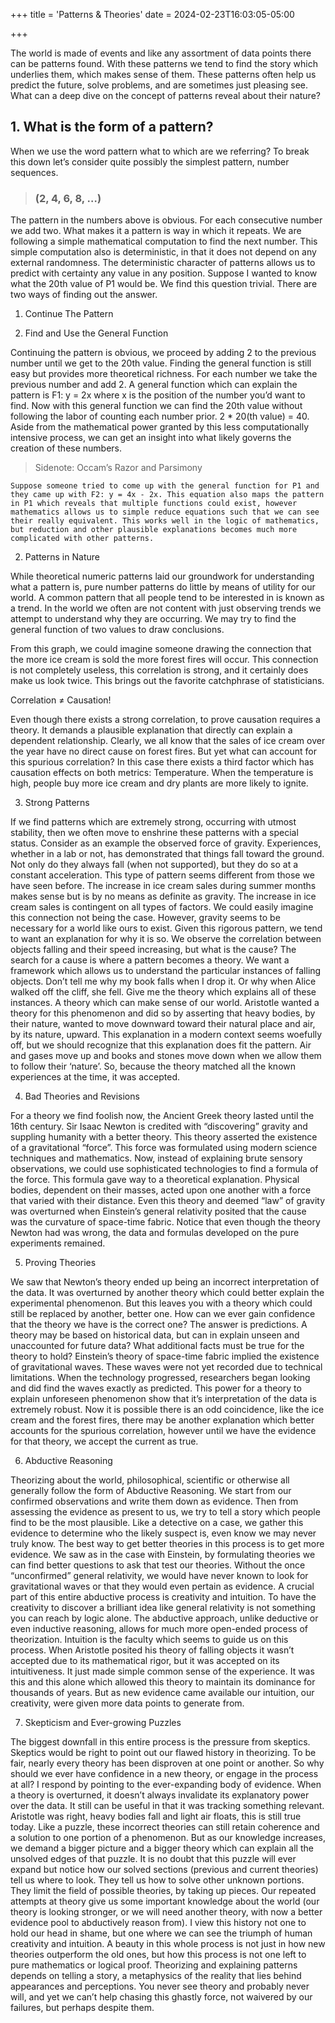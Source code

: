 +++
title = 'Patterns & Theories'
date = 2024-02-23T16:03:05-05:00

+++

The world is made of events and like any assortment of data points there can be patterns found. With these patterns we tend to find the story which underlies them, which makes sense of them. These patterns often help us predict the future, solve problems, and are sometimes just pleasing see. What can a deep dive on the concept of patterns reveal about their nature?

## 1. What is the form of a pattern?

When we use the word pattern what to which are we referring? To break this down let’s consider quite possibly the simplest pattern, number sequences.

> ### (2, 4, 6, 8, …)

The pattern in the numbers above is obvious. For each consecutive number we add two. What makes it a pattern is way in which it repeats. We are following a simple mathematical computation to find the next number. This simple computation also is deterministic, in that it does not depend on any external randomness. The deterministic character of patterns allows us to predict with certainty any value in any position. Suppose I wanted to know what the 20th value of P1 would be. We find this question trivial. There are two ways of finding out the answer.

1. Continue The Pattern

2. Find and Use the General Function

Continuing the pattern is obvious, we proceed by adding 2 to the previous number until we get to the 20th value. Finding the general function is still easy but provides more theoretical richness. For each number we take the previous number and add 2. A general function which can explain the pattern is F1: y = 2x where x is the position of the number you’d want to find. Now with this general function we can find the 20th value without following the labor of counting each number prior. 2 \* 20(th value) = 40. Aside from the mathematical power granted by this less computationally intensive process, we can get an insight into what likely governs the creation of these numbers.

> Sidenote: Occam’s Razor and Parsimony

`Suppose someone tried to come up with the general function for P1 and they came up with F2: y = 4x - 2x. This equation also maps the pattern in P1 which reveals that multiple functions could exist, however mathematics allows us to simple reduce equations such that we can see their really equivalent. This works well in the logic of mathematics, but reduction and other plausible explanations becomes much more complicated with other patterns.`

2. Patterns in Nature

While theoretical numeric patterns laid our groundwork for understanding what a pattern is, pure number patterns do little by means of utility for our world. A common pattern that all people tend to be interested in is known as a trend. In the world we often are not content with just observing trends we attempt to understand why they are occurring. We may try to find the general function of two values to draw conclusions.

From this graph, we could imagine someone drawing the connection that the more ice cream is sold the more forest fires will occur. This connection is not completely useless, this correlation is strong, and it certainly does make us look twice. This brings out the favorite catchphrase of statisticians.

Correlation ≠ Causation!

Even though there exists a strong correlation, to prove causation requires a theory. It demands a plausible explanation that directly can explain a dependent relationship. Clearly, we all know that the sales of ice cream over the year have no direct cause on forest fires. But yet what can account for this spurious correlation? In this case there exists a third factor which has causation effects on both metrics: Temperature. When the temperature is high, people buy more ice cream and dry plants are more likely to ignite.

3. Strong Patterns

If we find patterns which are extremely strong, occurring with utmost stability, then we often move to enshrine these patterns with a special status. Consider as an example the observed force of gravity. Experiences, whether in a lab or not, has demonstrated that things fall toward the ground. Not only do they always fall (when not supported), but they do so at a constant acceleration. This type of pattern seems different from those we have seen before. The increase in ice cream sales during summer months makes sense but is by no means as definite as gravity. The increase in ice cream sales is contingent on all types of factors. We could easily imagine this connection not being the case. However, gravity seems to be necessary for a world like ours to exist. Given this rigorous pattern, we tend to want an explanation for why it is so. We observe the correlation between objects falling and their speed increasing, but what is the cause? The search for a cause is where a pattern becomes a theory. We want a framework which allows us to understand the particular instances of falling objects. Don’t tell me why my book falls when I drop it. Or why when Alice walked off the cliff, she fell. Give me the theory which explains all of these instances. A theory which can make sense of our world. Aristotle wanted a theory for this phenomenon and did so by asserting that heavy bodies, by their nature, wanted to move downward toward their natural place and air, by its nature, upward. This explanation in a modern context seems woefully off, but we should recognize that this explanation does fit the pattern. Air and gases move up and books and stones move down when we allow them to follow their ‘nature’. So, because the theory matched all the known experiences at the time, it was accepted.

4. Bad Theories and Revisions

For a theory we find foolish now, the Ancient Greek theory lasted until the 16th century. Sir Isaac Newton is credited with “discovering” gravity and suppling humanity with a better theory. This theory asserted the existence of a gravitational “force”. This force was formulated using modern science techniques and mathematics. Now, instead of explaining brute sensory observations, we could use sophisticated technologies to find a formula of the force. This formula gave way to a theoretical explanation. Physical bodies, dependent on their masses, acted upon one another with a force that varied with their distance. Even this theory and deemed “law” of gravity was overturned when Einstein’s general relativity posited that the cause was the curvature of space-time fabric. Notice that even though the theory Newton had was wrong, the data and formulas developed on the pure experiments remained.

5. Proving Theories

We saw that Newton’s theory ended up being an incorrect interpretation of the data. It was overturned by another theory which could better explain the experimental phenomenon. But this leaves you with a theory which could still be replaced by another, better one. How can we ever gain confidence that the theory we have is the correct one? The answer is predictions. A theory may be based on historical data, but can in explain unseen and unaccounted for future data? What additional facts must be true for the theory to hold? Einstein’s theory of space-time fabric implied the existence of gravitational waves. These waves were not yet recorded due to technical limitations. When the technology progressed, researchers began looking and did find the waves exactly as predicted. This power for a theory to explain unforeseen phenomenon show that it’s interpretation of the data is extremely robust. Now it is possible there is an odd coincidence, like the ice cream and the forest fires, there may be another explanation which better accounts for the spurious correlation, however until we have the evidence for that theory, we accept the current as true.

6. Abductive Reasoning

Theorizing about the world, philosophical, scientific or otherwise all generally follow the form of Abductive Reasoning. We start from our confirmed observations and write them down as evidence. Then from assessing the evidence as present to us, we try to tell a story which people find to be the most plausible. Like a detective on a case, we gather this evidence to determine who the likely suspect is, even know we may never truly know. The best way to get better theories in this process is to get more evidence. We saw as in the case with Einstein, by formulating theories we can find better questions to ask that test our theories. Without the once “unconfirmed” general relativity, we would have never known to look for gravitational waves or that they would even pertain as evidence. A crucial part of this entire abductive process is creativity and intuition. To have the creativity to discover a brilliant idea like general relativity is not something you can reach by logic alone. The abductive approach, unlike deductive or even inductive reasoning, allows for much more open-ended process of theorization. Intuition is the faculty which seems to guide us on this process. When Aristotle posited his theory of falling objects it wasn’t accepted due to its mathematical rigor, but it was accepted on its intuitiveness. It just made simple common sense of the experience. It was this and this alone which allowed this theory to maintain its dominance for thousands of years. But as new evidence came available our intuition, our creativity, were given more data points to generate from.

7. Skepticism and Ever-growing Puzzles

The biggest downfall in this entire process is the pressure from skeptics. Skeptics would be right to point out our flawed history in theorizing. To be fair, nearly every theory has been disproven at one point or another. So why should we ever have confidence in a new theory, or engage in the process at all? I respond by pointing to the ever-expanding body of evidence. When a theory is overturned, it doesn’t always invalidate its explanatory power over the data. It still can be useful in that it was tracking something relevant. Aristotle was right, heavy bodies fall and light air floats, this is still true today. Like a puzzle, these incorrect theories can still retain coherence and a solution to one portion of a phenomenon. But as our knowledge increases, we demand a bigger picture and a bigger theory which can explain all the unsolved edges of that puzzle. It is no doubt that this puzzle will ever expand but notice how our solved sections (previous and current theories) tell us where to look. They tell us how to solve other unknown portions. They limit the field of possible theories, by taking up pieces. Our repeated attempts at theory give us some important knowledge about the world (our theory is looking stronger, or we will need another theory, with now a better evidence pool to abductively reason from). I view this history not one to hold our head in shame, but one where we can see the triumph of human creativity and intuition. A beauty in this whole process is not just in how new theories outperform the old ones, but how this process is not one left to pure mathematics or logical proof. Theorizing and explaining patterns depends on telling a story, a metaphysics of the reality that lies behind appearances and perceptions. You never see theory and probably never will, and yet we can’t help chasing this ghastly force, not waivered by our failures, but perhaps despite them.
